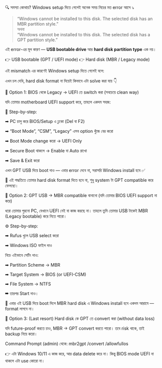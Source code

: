 🔍 সমস্যা কোথায়?
Windows setup দিতে গেলেই অনেক সময় নিচের মত error আসে ⤵️  
> “Windows cannot be installed to this disk. The selected disk has an MBR partition style.”  
অথবা  
> “Windows cannot be installed to this disk. The selected disk has a GPT partition style.”

এই error-এর মূল কারণ — **USB bootable drive** আর **hard disk partition type** এক নয়।

👉 USB bootable (GPT / UEFI mode)
👉 Hard disk (MBR / Legacy mode)

এই mismatch এর কারণেই Windows setup দিতে গেলেই বলে:

এখন চল দেখি, hard disk format না দিয়েই কিভাবে এটা solve করা যায় 👇


🧩 Option 1: BIOS থেকে Legacy → UEFI তে switch করা (সবচেয়ে clean way)

যদি তোমার motherboard UEFI support করে, তাহলে একদম সহজ:

🔧 Step-by-step:

➡ PC চালু করে BIOS/Setup এ ঢুকো (Del বা F2)

➡ “Boot Mode”, “CSM”, “Legacy” এসব option খুঁজে বের করো

➡ Boot Mode change করো → UEFI Only

➡ Secure Boot থাকলে → Enable বা Auto রাখো

➡ Save & Exit করো

এখন GPT USB দিয়ে boot দাও — এবার error দেবে না, সরাসরি Windows install হবে ✅

🧠 এই পদ্ধতিতে তোমার hard disk format দিতে হবে না, শুধু system টা GPT compatible করে ফেলছো।


🧩 Option 2: GPT USB → MBR compatible বানানো (যদি তোমার BIOS UEFI support না করে)

ধরো তোমার পুরনো PC, যেখানে UEFI নেই বা কাজ করছে না। তাহলে তুমি তোমার USB টাকেই MBR (Legacy bootable) করে নিতে পারো।

⚙️ Step-by-step:

➡ Rufus খুলে USB select করো

➡ Windows ISO ফাইল দাও

নিচে এইভাবে সেটিং দাও:

➡ Partition Scheme → MBR

➡ Target System → BIOS (or UEFI-CSM)

➡ File System → NTFS

➡ তারপর Start দাও।

🔹 এবার এই USB দিয়ে boot দিলে MBR hard disk এ Windows install হবে একদম আরামে — format লাগবে না।


🧩 Option 3: (Last resort) Hard disk কে GPT তে convert করা (without data loss)

যদি future-proof করতে চাও, MBR → GPT convert করতে পারো।
তবে risk থাকে, তাই backup নিয়ে করো।

Command Prompt (admin) থেকে:
mbr2gpt /convert /allowfullos


👉 এটা Windows 10/11 এ কাজ করে, আর data delete করে না।
কিন্তু BIOS mode UEFI না থাকলে এটা use কোরো না। 
 
